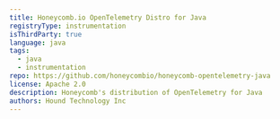 ```yaml
---
title: Honeycomb.io OpenTelemetry Distro for Java
registryType: instrumentation
isThirdParty: true
language: java
tags:
  - java
  - instrumentation
repo: https://github.com/honeycombio/honeycomb-opentelemetry-java
license: Apache 2.0
description: Honeycomb's distribution of OpenTelemetry for Java
authors: Hound Technology Inc
---
```

